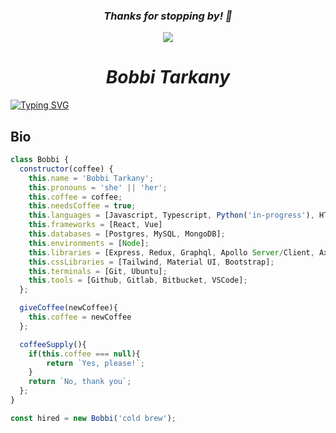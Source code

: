 <link rel="stylesheet" href="https://kit.fontawesome.com/92729ea461.css" crossorigin="anonymous">

<h3 align="center"><em>Thanks for stopping by! 👋</em></h3>

<p align="center">
<a href='https://www.linkedin.com/in/bobbi-tarkany/'><img src='https://img.shields.io/badge/bltarkany-blue?style=flat-square&logo=LinkedIn&logoColor=white&link=https%3A%2F%2Fwww.linkedin.com%2Fin%2Fbobbi-tarkany%2F
'></a>
</p>

<h1 align="center"><em>Bobbi Tarkany</em></h1>

<!-- <p align="center" style="font-family:'Kalam',cursive;font-weight:300;font-style: normal;font-size:26px;">Full Stack Web Developer, React Engineer, and Data Enthusiast 🔭</p> -->

<!-- [![Typing SVG](<https://readme-typing-svg.demolab.com?font=Shadows+Into+Light&size=32&pause=1000&color=0969DA&center=true&vCenter=true&random=false&width=980&height=60&lines=I'm+a+Full+Stack+Web+Developer%2C;React+Engineer%2C+;and+Data+Enthusiast.+;Currently+studying+a+BA+in+Computer+Science.;I+love+puzzles+(any+kind)+and+debugging;A+few+of+my+current+projects+are+pinned+to+my+profile;Have+an+Awesome+Day!>)](https://git.io/typing-svg) -->

[![Typing SVG](<https://readme-typing-svg.demolab.com?font=Shadows+Into+Light&size=32&pause=1000&color=9947DA&center=true&vCenter=true&random=false&width=980&height=60&lines=I'm+a+Full+Stack+Web+Developer%2C;React+Engineer%2C+;and+Data+Enthusiast.+;Currently+studying+a+BA+in+Computer+Science.;I+love+puzzles+(any+kind)+and+debugging;A+few+of+my+current+projects+are+pinned+to+my+profile;Have+an+Awesome+Day!>)](https://git.io/typing-svg)

<!--
**bltarkany/bltarkany** is a ✨ _special_ ✨ repository because its `README.md` (this file) appears on your GitHub profile.

Here are some ideas to get you started:

- 🔭 I’m currently working on ...
- 🌱 I’m currently learning ...
- 👯 I’m looking to collaborate on ...
- 🤔 I’m looking for help with ...
- 💬 Ask me about ...
- 📫 How to reach me: ...
- 😄 Pronouns: ...
- ⚡ Fun fact: ...
-->

<!-- &#128027;

✨ -->

## Bio

```javascript
class Bobbi {
  constructor(coffee) {
    this.name = 'Bobbi Tarkany';
    this.pronouns = 'she' || 'her';
    this.coffee = coffee;
    this.needsCoffee = true;
    this.languages = [Javascript, Typescript, Python('in-progress'), HTML, CSS];
    this.frameworks = [React, Vue]
    this.databases = [Postgres, MySQL, MongoDB];
    this.environments = [Node];
    this.libraries = [Express, Redux, Graphql, Apollo Server/Client, Axios];
    this.cssLibraries = [Tailwind, Material UI, Bootstrap];
    this.terminals = [Git, Ubuntu];
    this.tools = [Github, Gitlab, Bitbucket, VSCode];
  };

  giveCoffee(newCoffee){
    this.coffee = newCoffee
  };

  coffeeSupply(){
    if(this.coffee === null){
        return `Yes, please!`;
    }
    return `No, thank you`;
  };
}

const hired = new Bobbi('cold brew');
```
